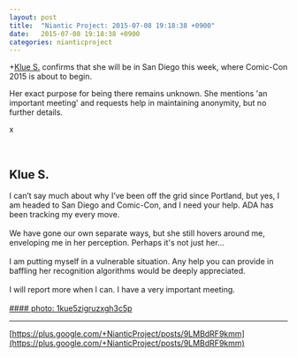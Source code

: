 ```yaml
---
layout: post
title:  "Niantic Project: 2015-07-08 19:18:38 +0900"
date:   2015-07-08 19:18:38 +0900
categories: nianticproject
---
```

+[Klue S.](https://plus.google.com/110350977702120778591 "") confirms that she will be in San Diego this week, where Comic-Con 2015 is about to begin.

Her exact purpose for being there remains unknown. She mentions 'an important meeting' and requests help in maintaining anonymity, but no further details.

x<div class="shared"><br /><h2>Klue S.</h2>I can’t say much about why I’ve been off the grid since Portland, but yes, I am headed to San Diego and Comic-Con, and I need your help. ADA has been tracking my every move.<br /><br />We have gone our own separate ways, but she still hovers around me, enveloping me in her perception. Perhaps it's not just her...<br /><br />I am putting myself in a vulnerable situation. Any help you can provide in baffling her recognition algorithms would be deeply appreciated.<br /><br />I will report more when I can. I have a very important meeting.<br /><br /></div>
[#### photo: 1kue5zigruzxgh3c5p](https://lh3.googleusercontent.com/-5Bcbng6LuFc/VZz3zVDxqeI/AAAAAAAAA0s/3EDIgIM7vSM/w600-h450/SanDiego.jpg "")
- - -
[https://plus.google.com/+NianticProject/posts/9LMBdRF9kmm](https://plus.google.com/+NianticProject/posts/9LMBdRF9kmm)
